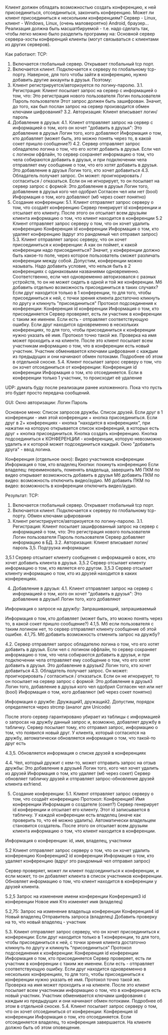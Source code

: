 Клиент должен обладать возможностью создать конференцию, к ней присоединиться, отсоединиться, закончить конференцию.
Может ли клиент присоединиться к нескольким конференциям?
Сервер - Linux, клиент - Windows, Linux, (очень маловероятно) Android, браузер...
Реализация должна быть масшатбируемой - т.е. надо сделать так, чтобы легко можно было разделить программу на:
Основной сервер
сервера-хосты конференций
клиенты (могут связываться с клиентами из других серверов).

Как работают:
TCP:
1. Включается глобальный сервер. Открывает глобальный tcp порт.
2. Включается клиент. Подключается к серверу по глобальному tcp-порту.
Наверное, для того чтобы зайти в конференцию, нужно добавить другие аккаунты в друзья. Поэтому:
3. Клиент регистрируется/авторизуется по логину-паролю.
3.1. Регистрация: Клиент посылает запрос на сервер с информацией о том, что:
Это регистрация нового пользователя
Логин пользователя
Пароль пользователя
Этот запрос должен быть зашифрован. Значит, до того, как был послан запрос на сервер производится обмен ключами шифрования?
3.2. Авторизация: Клиент вписывает логин/пароль
4. Добавление в друзья:
4.1. Клиент отправляет запрос на сервер с информацией о том, кого он хочет "добавить в друзья":
Это добавление в друзья
Логин того, кого добавляют
Информация о том, кто добавляет (может быть, это можно понять через то, в какой сокет пришло сообщение?)
4.2. Сервер отправляет запрос обладателю логина о том, что его хотят добавить в друзья. 
Если чел с логином оффлайн, то сервер сохраняет информацию о том, что чела собираются добавить в друзья, и при подключении чела отправляет ему сообщение о том, что его хотят добавить в друзья.
Это добавление в друзья
Логин того, кто хочет добавиться
4.3. Обладатель получает запрос. Он может: проигнорировать / согласиться / отказаться. Если он не игнорирует, то он посылает на сервер запрос с формой:
Это добавление в друзья
Логин того, добавление в друзья кого чел одобрил
Согласен чел или нет (bool)
Информация о том, кого добавляют (мб через сокет понятно)
5. Создание конференции:
5.1. Клиент отправляет запрос серверу о том, что создаёт конференцию
Сервер генерирует id конференции и отсылает его клиенту. После этого он отсылает всем друзьям клиента информацию о том, что клиент находится в конференции
5.2 Клиент отправляет запрос серверу о том, что он хочет удалить конференцию
Конференция
id конференции
Информация о том, кто удаляет конференцию (вдруг это рандомный чел отправил запрос)
5.3. Клиент отправляет запрос серверу, что он хочет присоединиться к конференции:
А как он поймет, к какой конференции надо присоединяться? Значит, у конференции должно быть какое-то поле, через которое пользователь сможет различать конференции между собой.
Допустим, конференции можно называть. Надо добавить условие, что нельзя быть в 2 конференциях с одинаковыми названиями одновременно. 
Соответственно, если чел одновременно авторизовался с разных устройств, то он не может сидеть в одной и той же конференции. Мб добавить отдельно возможность присоединиться в таких случаях?
Если друг находится только в 1 конференции, то для того, чтобы присоединиться к ней, с точки зрения клиента достаточно кликнуть по другу и кликнуть "присоединиться"
Протокол подсоединения к конференции:
Конференция
id конференции
Информация о том, кто присоединяется
Сервер проверяет, есть ли участник в конференции с таким же именем. Если есть - отправляет соответствующую ошибку.
Если друг находится одновременно в нескольких конференциях, то для того, чтобы присоединиться к конференции нужно указать её имя. Протокол точно такой же. 
Проверка на имя может проходить и на клиенте.
После это клиент посылает всем участникам информацию о том, что в конференции есть новый участник. Участник обменивается ключами шифрования с каждым из предыдущих и они начинают обмен потоками.
Подробнее об этом в отдельной сноске.
5.4. Клиент посылает запрос серверу о том, что он хочет отсоединиться от конференции:
Конференция
id конференции
Информация о том, кто отсоединяется.
Если в конференции только 1 участник, то происходит её удаление

UDP:
думать буду после реализации ранее изложенного. Пока что пусть это будет просто передача сообщений.

GUI:
Окно авторизации:
Логин
Пароль

Основное меню:
Список запросов дружбы.
Список друзей. Если друг в 1 конференции - имя этой конференции + кнопка присоединиться. Если друг в 2+ конференциях - кнопка "находится в конференциях", при нажатии на которую открывается список конференций, 
в которых есть друг + кнопка присоединиться.
Кнопка создать конференцию.
Кнопка подсоединиться к КОНФЕРЕНЦИИ - конференции, которую невозможно удалить и к которой может подсоединиться каждый.
Окно "добавить друга" - ввод логина.

Конференция (отдельное окно):
Видео участников конференции
Информация о том, кто владелец
Кнопки: покинуть конференцию
Если владелец: переименовать, поменять владельца, завершить
Мб ПКМ по видео открывает возможность добавить в друзья
Мб добавить ПКМ по видео: возможность отключить видео/аудио.
Мб добавить ПКМ по видео: возможность в конференции отключить видео/аудио.

Результат:
TCP:
1. Включается глобальный сервер. Открывает глобальный tcp порт.
2. Включается клиент. Подключается к серверу по глобальному tcp-порту.
Обмен ключами шфирования
3. Клиент регистрируется/авторизуется по логину-паролю.
3.1. Регистрация: Клиент посылает зашифрованный запрос на сервер с информацией о том, что:
Это регистрация нового пользователя
Логин пользователя
Пароль пользователя
Сервер добавляет информацию в БД. 
3.2. Авторизация: Клиент вписывает логин/пароль
3,5. Подгрузка информации:

3,5.1 Сервер отсылает клиенту сообщения с информацией о всех, кто хочет добавить клиента в друзья.
3,5.2 Сервер отсылает клиенту информацию о том, кто является его другом.
3,5.3 Сервер отсылает клиенту информацию о том, кто из друзей находится в каких конференциях.

4. Добавление в друзья:
4.1. Клиент отправляет запрос на сервер с информацией о том, кого он хочет "добавить в друзья":
Это добавление в друзья1
Логин того, кого добавляют

Информация о запросе на дружбу:
Запрашивающий, запрашиваемый

Информация о том, кто добавляет (может быть, это можно понять через то, в какой сокет пришло сообщение?)
4.1,5. Мб если пользователя с таким логином нет, то сервер отправляет клиенту сообщение об этой ошибке.
4.1,75. Мб добавить возможность отменить запрос на дружбу?

4.2. Сервер отправляет запрос обладателю логина о том, что его хотят добавить в друзья. 
Если чел с логином оффлайн, то сервер сохраняет информацию о том, что чела собираются добавить в друзья, и при подключении чела отправляет ему сообщение о том, что его хотят добавить в друзья.
Это добавление в друзья2
Логин того, кто хочет добавиться
4.3. Обладатель получает запрос. Он может: проигнорировать / согласиться / отказаться. Если он не игнорирует, то он посылает на сервер запрос с формой:
Это добавление в друзья3
Логин того, добавление в друзья кого чел одобрил
Согласен чел или нет (bool)
Информация о том, кого добавляют (мб через сокет понятно)

Информация о дружбе:
Дружащий1, дружащий2. Допустим, порядок определяется через strcmp (аналог для Unicode)

После этого сервер гарантировано убирает из таблицы с информацией о запросах на дружбу данный запрос и, возможно, добавляет дружбу в табличку.
Сервер посылает тому, кто отправил запрос, информацию о том, что появился новый друг. У клиента, который согласился на дружбу, автоматически обновляется информация о том, что такой-то друг есть

4.3,5. Обновляется информация о списке друзей в конференциях

4.4. Чел, который дружит с кем-то, может отправить запрос на отзыв дружбы:
Это добавление в друзья4
Логин того, кого чел хочет удалить из друзей
Информация о том, кто удаляет (мб через сокет)
Сервер обновляет табличку друзей и отправляет запрос-обновление друзей клиента exfriend.

5. Создание конференции:
5.1. Клиент отправляет запрос серверу о том, что создаёт конференцию
Протокол:
Конференция1
Имя конференции
Информация о создателе (сокет?)
Сервер генерирует id конференции и отсылает его клиенту. 
Этот id записывается в табличку. У каждой конференции есть владелец (иначе как проверить то, что её можно удалить). Автоматически владельцем становится создатель.
После этого он отсылает всем друзьям клиента информацию о том, что клиент находится в конференции.

Информация о конференции:
id, имя, владелец, участники

5.2 Клиент отправляет запрос серверу о том, что он хочет удалить конференцию
Конференция2
id конференции
Информация о том, кто удаляет конференцию (вдруг это рандомный чел отправил запрос)

Сервер проверяет, может ли клиент подсоединиться к конференции, и если может, то он добавляет клиента в список участников конференции. Обновляет информацию о том, что клиент
находится в конференции у друзей клиента.

5.2,5 Запрос на изменение имени конференции
Конференция3
id конференции
Новое имя
Кто изменяет имя (владелец)

5.2,75: Запрос на изменение владельца конференции
Конференция4
id 
Новый владелец
Отправитель запроса (владелец)
Добавить проверку на то, что новый владелец - участник

5.3. Клиент отправляет запрос серверу, что он хочет присоединиться к конференции:
Если друг находится только в 1 конференции, то для того, чтобы присоединиться к ней, с точки зрения клиента достаточно кликнуть по другу и кликнуть "присоединиться"
Протокол подсоединения к конференции:
Конференция
id конференции
Информация о том, кто присоединяется
Сервер проверяет, есть ли участник в конференции с таким же именем. Если есть - отправляет соответствующую ошибку.
Если друг находится одновременно в нескольких конференциях, то для того, чтобы присоединиться к конференции нужно указать её имя. Протокол точно такой же. 
Проверка на имя может проходить и на клиенте.
После это клиент посылает всем участникам информацию о том, что в конференции есть новый участник. Участник обменивается ключами шифрования с каждым из предыдущих и они начинают обмен потоками.
Подробнее об этом в отдельной сноске.
5.4. Клиент посылает запрос серверу о том, что он хочет отсоединиться от конференции:
Конференция
id конференции
Информация о том, кто отсоединяется.
Если отсоединяется владелец, то конференция завершается. На клиенте должно быть об этом оповещение.




